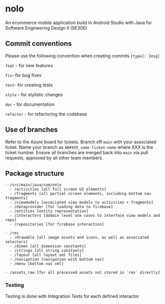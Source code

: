 # nolo
An ecommerce mobile application build in Android Studio with Java for Software Engineering Design II (SE306)

## Commit conventions
Please use the following convention when creating commits `[type]: [msg]`

`feat` - for new features

`fix`- for bug fixes

`test`- for creating tests

`style` - for stylistic changes

`doc` - for documentation

`refactor` - for refactoring the codebase

## Use of branches
Refer to the Azure board for tickets. Branch off `main` with your associated ticket. Name your branch as `AB#XXX_some-ticket-name` where XXX is the ticket number. Ensure all branches are merged back into `main` via pull requests, approved by all other team members.


## Package structure
```
- /src/main/java/com/nolo
  - /activities [all full screen UI elements]
  - /fragments [all partial screen elements, including bottom nav fragments]
  - /viewmodels [associated view models to activities + fragments]
  - /dataprovider [for loading data to firebase]
  - /entities [entity representation]
  - /interactors [domain level use cases to interface view models and repo]
  - /repositories [for firebase interaction]
 
- /res
  - /drawable [all image assets and icons, as well as associated selectors]
  - /dimen [all dimension constants]
  - /strings [all string constants]
  - /layout [all layout xml files]
  - /navigation [navigation with bottom nav]
  - /menu [bottom nav xml]
  
- /assets_raw [for all processed assets not stored in `res` directly]
```

### Testing
Testing is done with Integration Tests for each defined interactor
